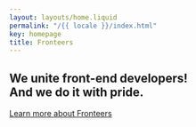 ```yaml
---
layout: layouts/home.liquid
permalink: "/{{ locale }}/index.html"
key: homepage
title: Fronteers
---
```

## We unite front-end developers! <br /> And we do it with pride.

<a href="{{locale}}/join-us/" class="button button-greater-than">
  Learn more 
  <span class="visually-hidden">about Fronteers</span>
</a>
